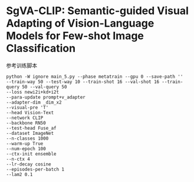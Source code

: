 # SgVA-CLIP: Semantic-guided Visual Adapting of Vision-Language Models for Few-shot Image Classification
参考训练脚本
```
python -W ignore main_5.py --phase metatrain --gpu 0 --save-path ''
--train-way 50 --test-way 10 --train-shot 16 --val-shot 16 --train-query 50 --val-query 50 
--loss newi2i+kd+i2t
--para-update prompt+v_adapter 
--adapter-dim _dim_x2 
--visual-pre 'T' 
--head Vision-Text 
--network CLIP 
--backbone RN50 
--test-head Fuse_af 
--dataset ImageNet 
--n-classes 1000 
--warm-up True 
--num-epoch 100 
--ctx-init ensemble 
--n-ctx 4 
--lr-decay cosine 
--episodes-per-batch 1 
--lam2 0.1
```
